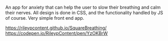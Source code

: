 An app for anxiety that can help the user to slow their breathing and calm their nerves. 
All design is done in CSS, and the functionality handled by JS of course. Very simple front end app.

https://rileypcontent.github.io/SquareBreathing/
https://codepen.io/RileypContent/pen/YzOKBrW
